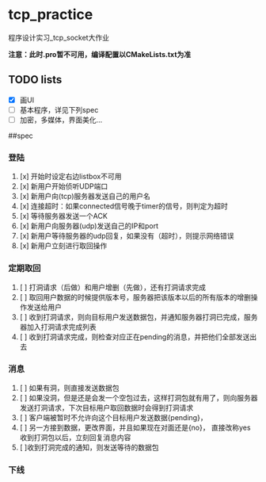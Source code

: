 # tcp_practice
程序设计实习_tcp_socket大作业


**注意：此时.pro暂不可用，编译配置以CMakeLists.txt为准**


## TODO lists

* [x] 画UI
* [ ] 基本程序，详见下列spec
* [ ] 加密，多媒体，界面美化...

##spec

### 登陆
1. [x] 开始时设定右边listbox不可用
1. [x] 新用户开始侦听UDP端口
2. [x] 新用户向(tcp)服务器发送自己的用户名
3. [x] 连接超时：如果connected信号晚于timer的信号，则判定为超时
3. [x] 等待服务器发送一个ACK
3. [x] 新用户向服务器(udp)发送自己的IP和port
3. [x] 新用户等待服务器的udp回复，如果没有（超时），则提示网络错误
4. [x] 新用户立刻进行取回操作



### 定期取回

1. [ ] 打洞请求（后做）和用户增删（先做），还有打洞请求完成
1. [ ] 取回用户数据的时候提供版本号，服务器把该版本以后的所有版本的增删操作发送给用户
1. [ ] 收到打洞请求，则向目标用户发送数据包，并通知服务器打洞已完成，服务器加入打洞请求完成列表
1. [ ] 收到打洞请求完成，则检查对应正在pending的消息，并把他们全部发送出去





### 消息

1. [ ] 如果有洞，则直接发送数据包
1. [ ] 如果没洞，但是还是会发一个空包过去，这样打洞包就有用了，则向服务器发送打洞请求，下次目标用户取回数据时会得到打洞请求
1. [ ] 客户端被暂时不允许向这个目标用户发送数据{pending}，
1. [ ] 另一方接到数据，更改界面，并且如果现在对面还是{no}， 直接改称yes
        收到打洞包以后，立刻回复消息内容
1. [ ]收到打洞完成的通知，则发送等待的数据包


### 下线


